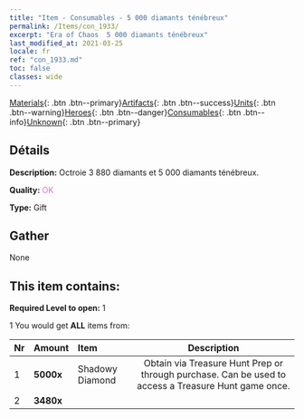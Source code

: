 ```yaml
---
title: "Item - Consumables - 5 000 diamants ténébreux"
permalink: /Items/con_1933/
excerpt: "Era of Chaos  5 000 diamants ténébreux"
last_modified_at: 2021-03-25
locale: fr
ref: "con_1933.md"
toc: false
classes: wide
---
```

 [Materials](/fr/Items/){: .btn .btn--primary}[Artifacts](/fr/Items/Artifacts/){: .btn .btn--success}[Units](/fr/Items/Units/){: .btn .btn--warning}[Heroes](/fr/Items/Heroes/){: .btn .btn--danger}[Consumables](/fr/Items/Consumables/){: .btn .btn--info}[Unknown](/fr/Items/Unknown/){: .btn .btn--primary}

## Détails
 **Description:** Octroie 3 880 diamants et 5 000 diamants ténébreux.

 **Quality:** <span style="color: #DA70D6">OK</span>

 **Type:** Gift

## Gather

  None

## This item contains:

 **Required Level to open:** 1

 1 You would get **ALL** items  from:

  | Nr | Amount |     Item    | Description |
  |:---|:-------|:------------|:-----------:|
  | 1 |  **5000x** | Shadowy Diamond | Obtain via Treasure Hunt Prep or through purchase. Can be used to access a Treasure Hunt game once.  | 
  | 2 |  **3480x** | <i class="fas fa-gem"/> |  | 
